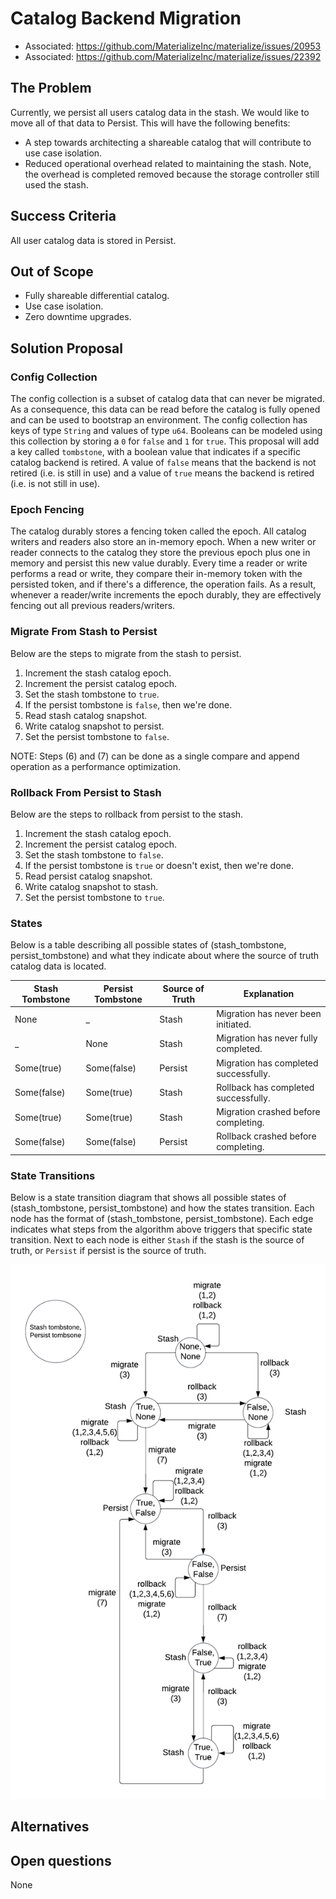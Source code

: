 # Catalog Backend Migration

- Associated: https://github.com/MaterializeInc/materialize/issues/20953
- Associated: https://github.com/MaterializeInc/materialize/issues/22392

<!--
The goal of a design document is to thoroughly discover problems and
examine potential solutions before moving into the delivery phase of
a project. In order to be ready to share, a design document must address
the questions in each of the following sections. Any additional content
is at the discretion of the author.

Note: Feel free to add or remove sections as needed. However, most design
docs should at least keep the suggested sections.
-->

## The Problem

Currently, we persist all users catalog data in the stash. We would like to move all of that data
to Persist. This will have the following benefits:

- A step towards architecting a shareable catalog that will contribute to use case isolation.
- Reduced operational overhead related to maintaining the stash. Note, the overhead is completed
  removed because the storage controller still used the stash.

## Success Criteria

All user catalog data is stored in Persist.

## Out of Scope

- Fully shareable differential catalog.
- Use case isolation.
- Zero downtime upgrades.

## Solution Proposal

### Config Collection

The config collection is a subset of catalog data that can never be migrated. As a consequence, this
data can be read before the catalog is fully opened and can be used to bootstrap an environment. The
config collection has keys of type `String` and values of type `u64`. Booleans can be modeled using
this collection by storing a `0` for `false` and `1` for `true`. This proposal will add a key called
`tombstone`, with a boolean value that indicates if a specific catalog backend is retired. A value
of `false` means that the backend is not retired (i.e. is still in use) and a value of `true` means
the backend is retired (i.e. is not still in use).

### Epoch Fencing

The catalog durably stores a fencing token called the epoch. All catalog writers and readers also
store an in-memory epoch. When a new writer or reader connects to the catalog they store the
previous epoch plus one in memory and persist this new value durably. Every time a reader or write
performs a read or write, they compare their in-memory token with the persisted token, and if
there's a difference, the operation fails. As a result, whenever a reader/write increments the epoch
durably, they are effectively fencing out all previous readers/writers.

### Migrate From Stash to Persist

Below are the steps to migrate from the stash to persist.

1. Increment the stash catalog epoch.
2. Increment the persist catalog epoch.
3. Set the stash tombstone to `true`.
4. If the persist tombstone is `false`, then we're done.
5. Read stash catalog snapshot.
6. Write catalog snapshot to persist.
7. Set the persist tombstone to `false`.

NOTE: Steps (6) and (7) can be done as a single compare and append operation as a performance
optimization.

### Rollback From Persist to Stash

Below are the steps to rollback from persist to the stash.

1. Increment the stash catalog epoch.
2. Increment the persist catalog epoch.
3. Set the stash tombstone to `false`.
4. If the persist tombstone is `true` or doesn't exist, then we're done.
5. Read persist catalog snapshot.
6. Write catalog snapshot to stash.
7. Set the persist tombstone to `true`.

### States

Below is a table describing all possible states of (stash_tombstone, persist_tombstone) and what they
indicate about where the source of truth catalog data is located.

| Stash Tombstone | Persist Tombstone | Source of Truth | Explanation                           |
|-----------------|-------------------|-----------------|---------------------------------------|
| None            | _                 | Stash           | Migration has never been initiated.   |
| _               | None              | Stash           | Migration has never fully completed.  |
| Some(true)      | Some(false)       | Persist         | Migration has completed successfully. |
| Some(false)     | Some(true)        | Stash           | Rollback has completed successfully.  |
| Some(true)      | Some(true)        | Stash           | Migration crashed before completing.  |
| Some(false)     | Some(false)       | Persist         | Rollback crashed before completing.   |

### State Transitions

Below is a state transition diagram that shows all possible states of 
(stash_tombstone, persist_tombstone) and how the states transition. Each node has the format of
(stash_tombstone, persist_tombstone). Each edge indicates what steps from the algorithm above
triggers that specific state transition. Next to each node is either `Stash` if the stash is the
source of truth, or `Persist` if persist is the source of truth.

![state-transitions](./static/catalog_migration_to_persist/catalog_migration_multi_tombstone.png)

## Alternatives

<!--
What other solutions were considered, and why weren't they chosen?

This is your chance to demonstrate that you've fully discovered the problem.
Alternative solutions can come from many places, like: you or your Materialize
team members, our customers, our prospects, academic research, prior art, or
competitive research. One of our company values is to "do the reading" and
to "write things down." This is your opportunity to demonstrate both!
-->

## Open questions

None
